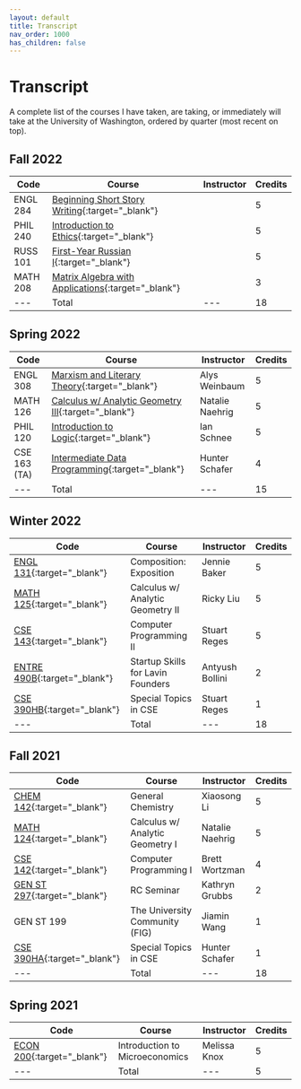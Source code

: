 ```yaml
---
layout: default
title: Transcript
nav_order: 1000
has_children: false
---
```


# Transcript

A complete list of the courses I have taken, are taking, or immediately will take at the University of Washington, ordered by quarter (most recent on top).

## Fall 2022

| Code | Course | Instructor | Credits |
| --- | --- | --- | --- |
| ENGL 284 | [Beginning Short Story Writing](https://andre-ye.github.io/uni/docs/eng/engl-284){:target="_blank"} | | 5 |
| PHIL 240 | [Introduction to Ethics](https://andre-ye.github.io/uni/docs/phil/phil-240){:target="_blank"} |  | 5 |
| RUSS 101 | [First-Year Russian I](https://andre-ye.github.io/uni/docs/russ/russ-101){:target="_blank"} |  | 5 |
| MATH 208 | [Matrix Algebra with Applications](https://andre-ye.github.io/uni/docs/math/math-208){:target="_blank"} |  | 3 |
| --- | Total | --- | 18 |

## Spring 2022

| Code | Course | Instructor | Credits |
| --- | --- | --- | --- |
| ENGL 308 | [Marxism and Literary Theory](https://andre-ye.github.io/uni/docs/eng/engl-308){:target="_blank"} | Alys Weinbaum | 5 |
| MATH 126 | [Calculus w/ Analytic Geometry III](https://andre-ye.github.io/uni/docs/math/math-126){:target="_blank"} | Natalie Naehrig | 5 |
| PHIL 120 | [Introduction to Logic](https://andre-ye.github.io/uni/docs/phil/phil-120){:target="_blank"} | Ian Schnee | 5 |
| CSE 163 (TA) | [Intermediate Data Programming](https://andre-ye.github.io/docs/cs/cse-163){:target="_blank"} | Hunter Schafer | 4 |
| --- | Total | --- | 15 |

## Winter 2022

| Code | Course | Instructor | Credits |
| --- | --- | --- | --- |
| [ENGL 131](https://andre-ye.github.io/docs/eng/engl-131){:target="_blank"} | Composition: Exposition | Jennie Baker | 5 |
| [MATH 125](https://andre-ye.github.io/docs/math/math-125){:target="_blank"} | Calculus w/ Analytic Geometry II | Ricky Liu | 5 |
| [CSE 143](https://andre-ye.github.io/docs/cs/cse-143){:target="_blank"} | Computer Programming II | Stuart Reges | 5 |
| [ENTRE 490B](https://andre-ye.github.io/docs/nsciences/entre-490b){:target="_blank"} | Startup Skills for Lavin Founders | Antyush Bollini | 2 |
| [CSE 390HB](https://andre-ye.github.io/docs/cs/cse-390hb){:target="_blank"} | Special Topics in CSE | Stuart Reges | 1 |
| --- | Total | --- | 18 |

## Fall 2021

| Code | Course | Instructor | Credits |
| --- | --- | --- | --- |
| [CHEM 142](https://andre-ye.github.io/docs/nsciences/chem-142){:target="_blank"} | General Chemistry | Xiaosong Li | 5 |
| [MATH 124](https://andre-ye.github.io/docs/math/math-124){:target="_blank"} | Calculus w/ Analytic Geometry I | Natalie Naehrig | 5 |
| [CSE 142](https://andre-ye.github.io/docs/cs/cse-142){:target="_blank"} | Computer Programming I | Brett Wortzman | 4 |
| [GEN ST 297](https://andre-ye.github.io/docs/misc/gen-st-297){:target="_blank"} | RC Seminar | Kathryn Grubbs | 2 |
| GEN ST 199 | The University Community (FIG) | Jiamin Wang | 1 |
| [CSE 390HA](https://andre-ye.github.io/docs/cs/cse-390ha){:target="_blank"} | Special Topics in CSE | Hunter Schafer | 1 |
| --- | Total | --- | 18 |

## Spring 2021

| Code | Course | Instructor | Credits |
| --- | --- | --- | --- |
| [ECON 200](https://andre-ye.github.io/docs/business/econ-200){:target="_blank"} | Introduction to Microeconomics | Melissa Knox | 5 |
| --- | Total | --- | 5 |
